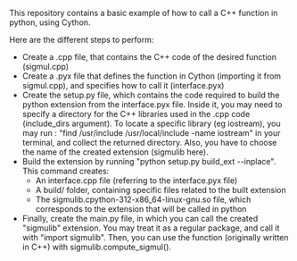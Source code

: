 This repository contains a basic example of how to call a C++ function in python, using Cython.

Here are the different steps to perform:

- Create a .cpp file, that contains the C++ code of the desired function (sigmul.cpp)
- Create a .pyx file that defines the function in Cython (importing it from sigmul.cpp), and specifies how to call it (interface.pyx)
- Create the setup.py file, which contains the code required to build the python extension from the interface.pyx file. Inside it, you may need to specify a directory for the C++ libraries used in the .cpp code (include_dirs argument). To locate a specific library (eg iostream), you may run : "find /usr/include /usr/local/include -name iostream" in your terminal, and collect the returned directory. Also, you have to choose the name of the created extension (sigmulib here).
- Build the extension by running "python setup.py build_ext --inplace". This command creates:
    - An interface.cpp file (referring to the interface.pyx file)
    - A build/ folder, containing specific files related to the built extension
    - The sigmulib.cpython-312-x86_64-linux-gnu.so file, which corresponds to the extension that will be called in python
- Finally, create the main.py file, in which you can call the created "sigmulib" extension. You may treat it as a regular package, and call it with "import sigmulib". Then, you can use the function (originally written in C++) with sigmulib.compute_sigmul().
